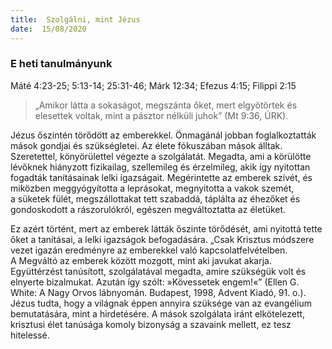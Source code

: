 ```yaml
---
title:  Szolgálni, mint Jézus
date:  15/08/2020
---
```


### E heti tanulmányunk
Máté 4:23-25; 5:13-14; 25:31-46; Márk 12:34; Efezus 4:15; Filippi 2:15

> <p></p>
> „Amikor látta a sokaságot, megszánta őket, mert elgyötörtek és elesettek voltak, mint a pásztor nélküli juhok” (Mt 9:36, ÚRK).

Jézus őszintén törődött az emberekkel. Önmagánál jobban foglalkoztatták mások gondjai és szükségletei. Az élete fókuszában mások álltak. Szeretettel, könyörülettel végezte a szolgálatát. Megadta, ami a körülötte lévőknek hiányzott fizikailag, szellemileg és érzelmileg, akik így nyitottan fogadták tanításainak lelki igazságait. Megérintette az emberek szívét, és miközben meggyógyította a leprásokat, megnyitotta a vakok szemét, a süketek fülét, megszállottakat tett szabaddá, táplálta az éhezőket és gondoskodott a rászorulókról, egészen megváltoztatta az életüket.

Ez azért történt, mert az emberek látták őszinte törődését, ami nyitottá tette őket a tanításai, a lelki igazságok befogadására. „Csak Krisztus módszere vezet igazán eredményre az emberekkel való kapcsolatfelvételben. A Megváltó az emberek között mozgott, mint aki javukat akarja. Együttérzést tanúsított, szolgálatával megadta, amire szükségük volt és elnyerte bizalmukat. Azután így szólt: »Kövessetek engem!«” (Ellen G. White: A Nagy Orvos lábnyomán. Budapest, 1998, Advent Kiadó, 91. o.). Jézus tudta, hogy a világnak éppen annyira szüksége van az evangélium bemutatására, mint a hirdetésére. A mások szolgálata iránt elkötelezett, krisztusi élet tanúsága komoly bizonyság a szavaink mellett, ez tesz hitelessé.